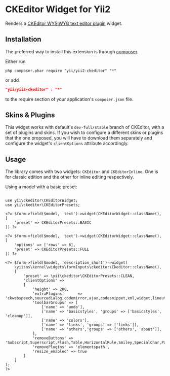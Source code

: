 CKEditor Widget for Yii2
========================

Renders a [CKEditor WYSIWYG text editor plugin](http://www.ckeditor.com) widget.

Installation
------------
The preferred way to install this extension is through [composer](http://getcomposer.org/download/).

Either run

```
php composer.phar require "yii/yii2-ckeditor" "*"
```
or add

```json
"yii/yii2-ckeditor" : "*"
```

to the require section of your application's `composer.json` file.

Skins & Plugins
---------------

This widget works with default's `dev-full/stable` branch of CKEditor, with a set of plugins and skins. If you wish to
configure a different skins or plugins that the one proposed, you will have to download them separately and configure
the widget's `clientOptions` attribute accordingly.


Usage
-----
The library comes with two widgets: `CKEditor` and `CKEditorInline`. One is for classic edition and the other for inline
editing respectively.

Using a model with a basic preset:

```

use yii\ckeditor\CKEditorWidget;
use yii\ckeditor\CKEditorPresets;

<?= $form->field($model, 'text')->widget(CKEditorWidget::className(), [
	'preset' => CKEditorPresets::BASIC
]) ?>
```

```
<?= $form->field($model, 'text')->widget(CKEditorWidget::className(), [
	'options' => ['rows' => 6],
	'preset' => CKEditorPresets::FULL
]) ?>
```

```
<?= $form->field($model, 'description_short')->widget(
	\yiisns\kernel\widgets\formInputs\ckeditor\Ckeditor::className(),
	[
		'preset' => \yii\ckeditor\CKEditorPresets::CLEAN,
		'clientOptions' =>
		[
			'height' => 200,
			'extraPlugins'    	=> 'ckwebspeech,sourcedialog,codemirror,ajax,codesnippet,xml,widget,lineutils,dialog,dialogui',
			'toolbarGroups' => [
				['name' => 'undo'],
				['name' => 'basicstyles', 'groups' => ['basicstyles', 'cleanup']],
				['name' => 'colors'],
				['name' => 'links', 'groups' => ['links']],
				['name' => 'others','groups' => ['others', 'about']],
			],
			'removeButtons' => 'Subscript,Superscript,Flash,Table,HorizontalRule,Smiley,SpecialChar,PageBreak,Iframe',
			'removePlugins' => 'elementspath',
			'resize_enabled' => true
		]
	]
); 
?>
```
